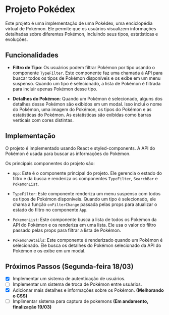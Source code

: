 # Projeto Pokédex

Este projeto é uma implementação de uma Pokédex, uma enciclopédia virtual de Pokémon. Ele permite que os usuários visualizem informações detalhadas sobre diferentes Pokémon, incluindo seus tipos, estatísticas e evoluções.

## Funcionalidades

- **Filtro de Tipo**: Os usuários podem filtrar Pokémon por tipo usando o componente `TypeFilter`. Este componente faz uma chamada à API para buscar todos os tipos de Pokémon disponíveis e os exibe em um menu suspenso. Quando um tipo é selecionado, a lista de Pokémon é filtrada para incluir apenas Pokémon desse tipo.

<!-- - **Barra de Busca**: Os usuários podem buscar Pokémon pelo nome usando a barra de busca. Quando o usuário digita um nome na barra de busca e pressiona `Enter` ou clica no botão de busca, a lista de Pokémon é filtrada para incluir apenas o Pokémon cujo nome corresponde ao valor da busca. -->

- **Detalhes do Pokémon**: Quando um Pokémon é selecionado, alguns dos detalhes desse Pokémon são exibidos em um modal. Isso inclui o nome do Pokémon, uma imagem do Pokémon, os tipos do Pokémon e as estatísticas do Pokémon. As estatísticas são exibidas como barras verticais com cores distintas.

## Implementação

O projeto é implementado usando React e styled-components. A API do Pokémon é usada para buscar as informações do Pokémon.

Os principais componentes do projeto são:

- `App`: Este é o componente principal do projeto. Ele gerencia o estado do filtro e da busca e renderiza os componentes `TypeFilter`, `SearchBar` e `PokemonList`.

- `TypeFilter`: Este componente renderiza um menu suspenso com todos os tipos de Pokémon disponíveis. Quando um tipo é selecionado, ele chama a função `onFilterChange` passada pelas props para atualizar o estado do filtro no componente `App`.

<!-- - `SearchBar`: Este componente renderiza uma barra de busca e um botão de busca. Quando o usuário digita na barra de busca e pressiona `Enter` ou clica no botão de busca, ele chama a função `onSearchClick` passada pelas props para atualizar o estado do filtro no componente `App` com o valor da busca. -->

- `PokemonList`: Este componente busca a lista de todos os Pokémon da API do Pokémon e os renderiza em uma lista. Ele usa o valor do filtro passado pelas props para filtrar a lista de Pokémon.

- `PokemonDetails`: Este componente é renderizado quando um Pokémon é selecionado. Ele busca os detalhes do Pokémon selecionado da API do Pokémon e os exibe em um modal.

## Próximos Passos (Segunda-feira 18/03)

- [X] Implementar um sistema de autenticação de usuários.
- [ ] Implementar um sistema de troca de Pokémon entre usuários.
- [X] Adicionar mais detalhes e informações sobre os Pokémon. **(Melhorando o CSS)**
- [ ] Implimentar sistema para captura de pokemons **(Em andamento, finalização 19/03)**
